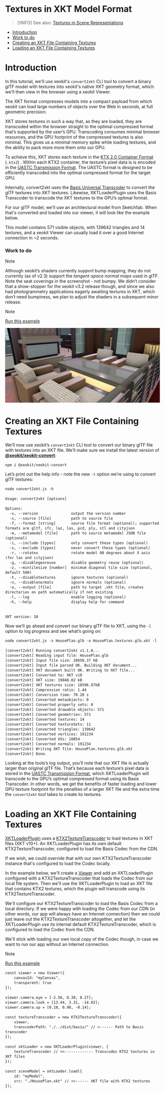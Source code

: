 # Textures in XKT Model Format

> [!INFO]
> See also: [Textures in Scene Representations](../placeholder-page-for-export-to-place-all-other-pages-as-child-pages/textures-in-scene-representations.md)

- [Introduction](#introduction)
-   [Work to do](#work-to-do)
- [Creating an XKT File Containing Textures](#creating-an-xkt-file-containing-textures)
- [Loading an XKT File Containing Textures](#loading-an-xkt-file-containing-textures)

# Introduction

In this tutorial, we'll use xeokit's `convert2xkt` CLI tool to convert a binary glTF model with textures into xeokit's native XKT geometry format, which we'll then view in the browser using a xeokit Viewer.

The XKT format compresses models into a compact payload from which xeokit can load large numbers of objects over the Web in seconds, at full geometric precision.

XKT stores textures in such a way that, as they are loaded, they are transcoded within the browser straight to the optimal compressed format that’s supported by the user’s GPU. Transcoding consumes minimal browser resources, and the GPU footprint of the compressed textures is also minimal. This gives us a minimal memory spike while loading textures, and the ability to pack more more them onto our GPU.

To achieve this, XKT stores each texture in the [KTX 2.0 Container Format](https://github.khronos.org/KTX-Specification/) (`.ktx2`) . Within each KTX2 container, the texture’s pixel data is is encoded in the [UASTC Transmission Format](https://github.com/BinomialLLC/basis_universal/wiki/UASTC-Texture-Specification). The UASTC format is designed to be efficiently transcoded into the optimal compressed format for the target GPU.

Internally, convert2xkt uses the [Basis Universal Transcoder](https://github.com/xeokit/xeokit-sdk/tree/master/dist/basis) to convert the glTF textures into XKT textures. Likewise, XKTLoaderPlugin uses the Basis Transcoder to transcode the XKT textures to the GPU’s optimal format.

For our glTF model, we'll use an architectural model from Sketchfab. When that's converted and loaded into our viewer, it will look like the example below.

This model contains 571 visible objects, with 139642 triangles and 14 textures, and a xeokit Viewer can usually load it over a good Internet connection in ~2 seconds.

### Work to do

> [!NOTE]
> Although xeokit’s shaders currently support bump mapping, they do not currently (as of v2.3) support the *tangent-space normal maps* used in glTF. Note the seat coverings in the screenshot - not bumpy. We didn’t consider that a show-stopper for the xeokit v3.2 release though, and since we also had photogrammetry applications eagerly awaiting textures in XKT, which don’t need bumpiness, we plan to adjust the shaders in a subsequent minor release.

> [!NOTE]
> [Run this example](https://xeokit.github.io/xeokit-sdk/examples/#loading_XKT_HousePlan)

![image-20240605-162449.png](./attachments/image-20240605-162449.png)

# Creating an XKT File Containing Textures

We’ll now use xeokit’s `convert2xkt` CLI tool to convert our binary glTF file with textures into an XKT file. We’ll make sure we install the latest version of [**@xeokit/xeokit-convert**](https://www.npmjs.com/package/@xeokit/xeokit-convert):

```
npm i @xeokit/xeokit-convert
```

Let’s print out the help info - note the new `-t` option we’re using to convert glTF textures:

```
node convert2xkt.js -h

Usage: convert2xkt [options]

Options:
  -v, --version               output the version number
  -s, --source [file]         path to source file
  -f, --format [string]       source file format (optional); supported formats are gltf, ifc, laz, las, pcd, ply, stl and cityjson
  -m, --metamodel [file]      path to source metamodel JSON file (optional)
  -i, --include [types]       only convert these types (optional)
  -x, --exclude [types]       never convert these types (optional)
  -r, --rotatex               rotate model 90 degrees about X axis (for las and cityjson)
  -g, --disablegeoreuse       disable geometry reuse (optional)
  -z, --mintilesize [number]  minimum diagonal tile size (optional, default 500)
  -t, --disabletextures       ignore textures (optional)
  -n, --disablenormals        ignore normals (optional)
  -o, --output [file]         path to target .xkt file; creates directories on path automatically if not existing
  -l, --log                   enable logging (optional)
  -h, --help                  display help for command


XKT version: 10
```

Now we’ll go ahead and convert our binary glTF file to XKT, using the `-l` option to log progress and see what’s going on:

```
node convert2xkt.js -s HousePlan.glb -o HousePlan.textures.glb.xkt -l

[convert2xkt] Running convert2xkt v1.1.0...
[convert2xkt] Reading input file: HousePlan.glb
[convert2xkt] Input file size: 28650.37 kB
[convert2xkt] Input file parsed OK. Building XKT document...
[convert2xkt] XKT document built OK. Writing to XKT file...
[convert2xkt] Converted to: XKT v10
[convert2xkt] XKT size: 19848.02 kB
[convert2xkt] XKT textures size: 18596.97kB
[convert2xkt] Compression ratio: 1.44
[convert2xkt] Conversion time: 70.20 s
[convert2xkt] Converted metaobjects: 0
[convert2xkt] Converted property sets: 0
[convert2xkt] Converted drawable objects: 571
[convert2xkt] Converted geometries: 571
[convert2xkt] Converted textures: 14
[convert2xkt] Converted textureSets: 11
[convert2xkt] Converted triangles: 139642
[convert2xkt] Converted vertices: 191234
[convert2xkt] Converted UVs: 10854
[convert2xkt] Converted normals: 191234
[convert2xkt] Writing XKT file: HousePlan.textures.glb.xkt
[convert2xkt] Done.
```

Looking at the tools’s log output, you’ll note that our XKT file is actually larger than original glTF file. That’s because each texture’s pixel data is stored in the [UASTC Transmission Format](https://github.com/BinomialLLC/basis_universal/wiki/UASTC-Texture-Specification), which XKTLoaderPlugin will transcode to the GPU’s optimal compressed format using its Basis Transcoder. In other words, we get the benefits of faster loading and lower GPU texture footprint for the penalties of a larger XKT file and the extra time the `convert2xkt` tool takes to create its textures.

# Loading an XKT File Containing Textures

[XKTLoaderPlugin](http://localhost:8080/docs/class/src/plugins/XKTLoaderPlugin/XKTLoaderPlugin.js~XKTLoaderPlugin.html) uses a [KTX2TextureTranscoder](http://localhost:8080/docs/class/src/viewer/scene/utils/textureTranscoders/KTX2TextureTranscoder/KTX2TextureTranscoder.js~KTX2TextureTranscoder.html) to load textures in XKT files (XKT v10+). An XKTLoaderPlugin has its own default KTX2TextureTranscoder, configured to load the Basis Codec from the CDN.

If we wish, we could override that with our own KTX2TextureTranscoder instance that's configured to load the Codec locally.

In the example below, we'll create a [Viewer](http://localhost:8080/docs/class/src/viewer/Viewer.js~Viewer.html) and add an XKTLoaderPlugin configured with a KTX2TextureTranscoder that loads the Codec from our local file system. Then we'll use the XKTLoaderPlugin to load an XKT file that contains KTX2 textures, which the plugin will transcode using its KTX2TextureTranscoder.

We'll configure our KTX2TextureTranscoder to load the Basis Codec from a local directory. If we were happy with loading the Codec from our CDN (in other words, our app will always have an Internet connection) then we could just leave out the KTX2TextureTranscoder altogether, and let the XKTLoaderPlugin use its internal default KTX2TextureTranscoder, which is configured to load the Codec from the CDN.

We'll stick with loading our own local copy of the Codec though, in case we want to run our app without an Internet connection.

> [!NOTE]
> [Run this example](https://xeokit.github.io/xeokit-sdk/examples/#loading_XKT_HousePlan)

```
const viewer = new Viewer({
    canvasId: "myCanvas",
    transparent: true
});

viewer.camera.eye = [-2.56, 8.38, 8.27];
viewer.camera.look = [13.44, 3.31, -14.83];
viewer.camera.up = [0.10, 0.98, -0.14];

const textureTranscoder = new KTX2TextureTranscoder({
    viewer,
    transcoderPath: "./../dist/basis/" // <------ Path to Basis transcoder
});

const xktLoader = new XKTLoaderPlugin(viewer, {
    textureTranscoder // <<------------- Transcodes KTX2 textures in XKT files
});

const sceneModel = xktLoader.load({
    id: "myModel",
    src: "./HousePlan.xkt" // <<------ XKT file with KTX2 textures
});
```